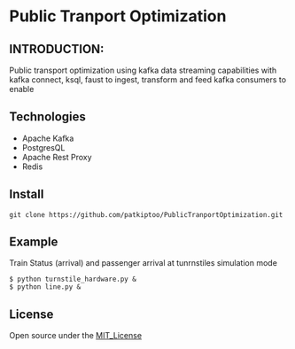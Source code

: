 # Public Tranport Optimization

## INTRODUCTION:
Public transport optimization using kafka data streaming capabilities with kafka connect, ksql, faust to ingest, transform and feed kafka consumers to enable 


## Technologies
* Apache Kafka
* PostgresQL
* Apache Rest Proxy
* Redis

## Install
`git clone https://github.com/patkiptoo/PublicTranportOptimization.git`

## Example
Train Status (arrival) and passenger arrival at tunrnstiles simulation mode

`$ python turnstile_hardware.py &`  
`$ python line.py &`


## License
Open source under the [MIT_License](https://en.wikipedia.org/wiki/MIT_License)
